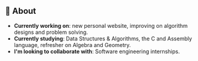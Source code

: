<!--
  ✨ Aspen's GitHub README ✨
  
  [!] If you're stalking me, piss off. :)
-->
## 🎨 About
- __Currently working on__: new personal website, improving on algorithm designs and problem solving.
- __Currently studying__: Data Structures & Algorithms, the C and Assembly language, refresher on Algebra and Geometry.
- __I'm looking to collaborate with__: Software engineering internships.

<!--
---
## 💬 Socials
- __Find me on__: 
<table>
  <tr>
    <td><a href="https://leetcode.com/teenyPaws">Leetcode</a></td>
    <td><a href="https://stackoverflow.com/users/18593623/aspen">Stack Overflow</a></td>
    <td> <a href="https://gitlab.com/teenyPaws">GitLab</a></td>
    <td><a href="https://codepen.io/teenypaws">CodePen</a></td>
  </tr>
</table>
-->
